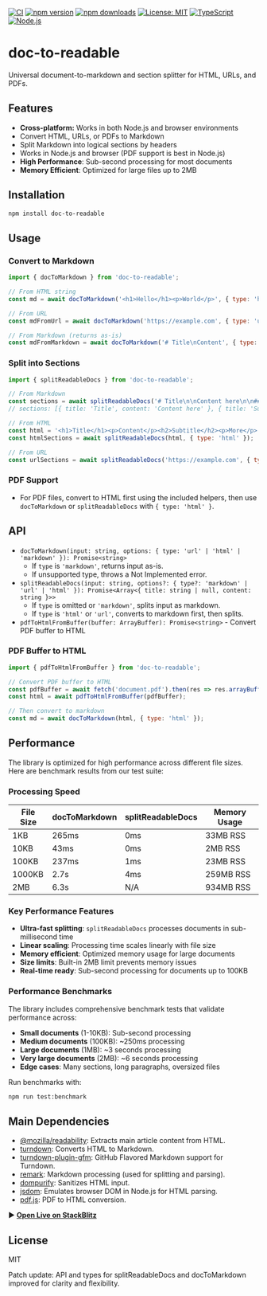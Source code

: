 [![CI](https://github.com/ilyashusterman/doc-to-readable/actions/workflows/node.js.yml/badge.svg)](https://github.com/ilyashusterman/doc-to-readable/actions)
[![npm version](https://badge.fury.io/js/doc-to-readable.svg)](https://www.npmjs.com/package/doc-to-readable)
[![npm downloads](https://img.shields.io/npm/dm/doc-to-readable.svg)](https://www.npmjs.com/package/doc-to-readable)
[![License: MIT](https://img.shields.io/badge/License-MIT-yellow.svg)](https://opensource.org/licenses/MIT)
[![TypeScript](https://img.shields.io/badge/TypeScript-007ACC?logo=typescript&logoColor=white)](https://www.typescriptlang.org/)
[![Node.js](https://img.shields.io/badge/Node.js-43853D?logo=node.js&logoColor=white)](https://nodejs.org/)

# doc-to-readable

Universal document-to-markdown and section splitter for HTML, URLs, and PDFs.

## Features
- **Cross-platform:** Works in both Node.js and browser environments
- Convert HTML, URLs, or PDFs to Markdown
- Split Markdown into logical sections by headers
- Works in Node.js and browser (PDF support is best in Node.js)
- **High Performance**: Sub-second processing for most documents
- **Memory Efficient**: Optimized for large files up to 2MB

## Installation
```sh
npm install doc-to-readable
```

## Usage

### Convert to Markdown
```js
import { docToMarkdown } from 'doc-to-readable';

// From HTML string
const md = await docToMarkdown('<h1>Hello</h1><p>World</p>', { type: 'html' });

// From URL
const mdFromUrl = await docToMarkdown('https://example.com', { type: 'url' });

// From Markdown (returns as-is)
const mdFromMarkdown = await docToMarkdown('# Title\nContent', { type: 'markdown' });
```


### Split into Sections
```js
import { splitReadableDocs } from 'doc-to-readable';

// From Markdown
const sections = await splitReadableDocs('# Title\n\nContent here\n\n## Subtitle\n\nMore content');
// sections: [{ title: 'Title', content: 'Content here' }, { title: 'Subtitle', content: 'More content' }]

// From HTML
const html = '<h1>Title</h1><p>Content</p><h2>Subtitle</h2><p>More</p>';
const htmlSections = await splitReadableDocs(html, { type: 'html' });

// From URL
const urlSections = await splitReadableDocs('https://example.com', { type: 'url' });
```

### PDF Support
- For PDF files, convert to HTML first using the included helpers, then use `docToMarkdown` or `splitReadableDocs` with `{ type: 'html' }`.

## API
- `docToMarkdown(input: string, options: { type: 'url' | 'html' | 'markdown' }): Promise<string>`
  - If `type` is `'markdown'`, returns input as-is.
  - If unsupported type, throws a Not Implemented error.
- `splitReadableDocs(input: string, options?: { type?: 'markdown' | 'url' | 'html' }): Promise<Array<{ title: string | null, content: string }>>`
  - If `type` is omitted or `'markdown'`, splits input as markdown.
  - If `type` is `'html'` or `'url'`, converts to markdown first, then splits.
- `pdfToHtmlFromBuffer(buffer: ArrayBuffer): Promise<string>` - Convert PDF buffer to HTML

### PDF Buffer to HTML
```js
import { pdfToHtmlFromBuffer } from 'doc-to-readable';

// Convert PDF buffer to HTML
const pdfBuffer = await fetch('document.pdf').then(res => res.arrayBuffer());
const html = await pdfToHtmlFromBuffer(pdfBuffer);

// Then convert to markdown
const md = await docToMarkdown(html, { type: 'html' });
```

## Performance

The library is optimized for high performance across different file sizes. Here are benchmark results from our test suite:

### Processing Speed

| File Size | docToMarkdown | splitReadableDocs | Memory Usage |
|-----------|---------------|-------------------|--------------|
| 1KB       | 265ms         | 0ms               | 33MB RSS     |
| 10KB      | 43ms          | 0ms               | 2MB RSS      |
| 100KB     | 237ms         | 1ms               | 23MB RSS     |
| 1000KB    | 2.7s          | 4ms               | 259MB RSS    |
| 2MB       | 6.3s          | N/A               | 934MB RSS    |

### Key Performance Features

- **Ultra-fast splitting**: `splitReadableDocs` processes documents in sub-millisecond time
- **Linear scaling**: Processing time scales linearly with file size
- **Memory efficient**: Optimized memory usage for large documents
- **Size limits**: Built-in 2MB limit prevents memory issues
- **Real-time ready**: Sub-second processing for documents up to 100KB

### Performance Benchmarks

The library includes comprehensive benchmark tests that validate performance across:
- **Small documents** (1-10KB): Sub-second processing
- **Medium documents** (100KB): ~250ms processing
- **Large documents** (1MB): ~3 seconds processing
- **Very large documents** (2MB): ~6 seconds processing
- **Edge cases**: Many sections, long paragraphs, oversized files

Run benchmarks with:
```sh
npm run test:benchmark
```

## Main Dependencies
- [@mozilla/readability](https://github.com/mozilla/readability): Extracts main article content from HTML.
- [turndown](https://github.com/mixmark-io/turndown): Converts HTML to Markdown.
- [turndown-plugin-gfm](https://github.com/domchristie/turndown-plugin-gfm): GitHub Flavored Markdown support for Turndown.
- [remark](https://github.com/remarkjs/remark): Markdown processing (used for splitting and parsing).
- [dompurify](https://github.com/cure53/DOMPurify): Sanitizes HTML input.
- [jsdom](https://github.com/jsdom/jsdom): Emulates browser DOM in Node.js for HTML parsing.
- [pdf.js](https://github.com/mozilla/pdf.js): PDF to HTML conversion.

▶️ **[Open Live on StackBlitz](https://stackblitz.com/edit/vitejs-vite-wkr9bmtk)**

## License
MIT 

Patch update: API and types for splitReadableDocs and docToMarkdown improved for clarity and flexibility. 
